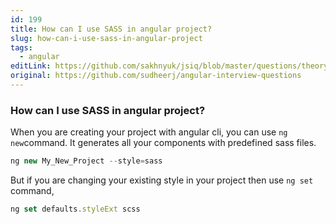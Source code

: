 ```yaml
---
id: 199
title: How can I use SASS in angular project?
slug: how-can-i-use-sass-in-angular-project
tags:
  - angular
editLink: https://github.com/sakhnyuk/jsiq/blob/master/questions/theory/angular/199.md
original: https://github.com/sudheerj/angular-interview-questions
---
```


### How can I use SASS in angular project?

When you are creating your project with angular cli, you can use `ng new`command. It generates all your components with predefined sass files.

```javascript
ng new My_New_Project --style=sass
```

But if you are changing your existing style in your project then use `ng set` command,

```javascript
ng set defaults.styleExt scss
```